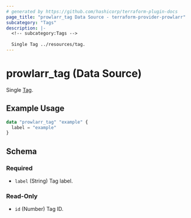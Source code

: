 ```yaml
---
# generated by https://github.com/hashicorp/terraform-plugin-docs
page_title: "prowlarr_tag Data Source - terraform-provider-prowlarr"
subcategory: "Tags"
description: |-
  <!-- subcategory:Tags -->
  
  Single Tag ../resources/tag.
---
```


# prowlarr_tag (Data Source)

<!-- subcategory:Tags -->
Single [Tag](../resources/tag).

## Example Usage

```terraform
data "prowlarr_tag" "example" {
  label = "example"
}
```

<!-- schema generated by tfplugindocs -->
## Schema

### Required

- `label` (String) Tag label.

### Read-Only

- `id` (Number) Tag ID.


